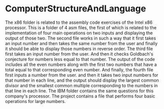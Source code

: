 # ComputerStructureAndLanguage
The x86 folder is related to the assembly code exercises of the Intel x86 processor. This is a folder of 4 asm files, the first of which is related to the implementation of four main operations on two inputs and displaying the output of those two. The second file works in such a way that it first takes an input number and then takes the same number from the user and finally it should be able to display those numbers in reverse order. The third file first takes an input number from the user. And then it checks Goldbach's conjecture for numbers less equal to that number. The output of the code includes all the even numbers along with the first two numbers that have a total equal to that corresponding even number. And finally, the fourth file first inputs a number from the user. and then it takes two input numbers for that number in each line, and the output should display the largest common divisor and the smallest common multiple corresponding to the numbers in that line in each line. The IBM folder contains the same questions for this company's processor. The project contains a file that performs four basic operations for large numbers.